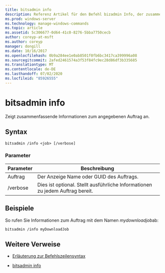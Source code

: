 ```yaml
---
title: bitsadmin info
description: Referenz Artikel für den Befehl bizadmin Info, der zusammenfassende Informationen zum angegebenen Auftrag anzeigt.
ms.prod: windows-server
ms.technology: manage-windows-commands
ms.topic: article
ms.assetid: 5c306677-0d64-41c0-8276-5bba7750cecb
author: coreyp-at-msft
ms.author: coreyp
manager: dongill
ms.date: 10/16/2017
ms.openlocfilehash: 0b9a284ee1e0ab8501f0fb6bc3417ca399996a08
ms.sourcegitcommit: 2afed2461574a3f53f84fc9ec28d86df3b335685
ms.translationtype: MT
ms.contentlocale: de-DE
ms.lasthandoff: 07/02/2020
ms.locfileid: "85926555"
---
```

# <a name="bitsadmin-info"></a>bitsadmin info

Zeigt zusammenfassende Informationen zum angegebenen Auftrag an.

## <a name="syntax"></a>Syntax

```
bitsadmin /info <job> [/verbose]
```

### <a name="parameters"></a>Parameter

| Parameter | Beschreibung |
| -------------- | -------------- |
| Auftrag | Der Anzeige Name oder GUID des Auftrags. |
| /verbose | Dies ist optional. Stellt ausführliche Informationen zu jedem Auftrag bereit. |

## <a name="examples"></a>Beispiele

So rufen Sie Informationen zum Auftrag mit dem Namen *mydownloadjob*ab:

```
bitsadmin /info myDownloadJob
```

## <a name="additional-references"></a>Weitere Verweise

- [Erläuterung zur Befehlszeilensyntax](command-line-syntax-key.md)

- [bitsadmin info](bitsadmin-info.md)
